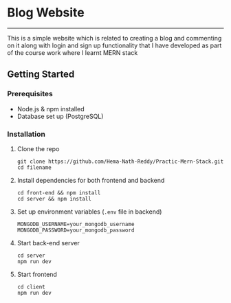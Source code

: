 <h1>Blog Website</h1>
<hr>

<p>This is a simple website which is related to creating a blog and commenting on it along with login and sign up functionality that I have developed as part of the course work where I learnt MERN stack</p>


<h2>Getting Started</h2>

<h3>Prerequisites</h3>
<ul>
  <li>Node.js & npm installed</li>
  <li>Database set up (PostgreSQL)</li>
</ul>

<h3>Installation</h3>
<ol>
  <li>
    Clone the repo
    <pre><code>git clone https://github.com/Hema-Nath-Reddy/Practic-Mern-Stack.git
cd filename</code></pre>
  </li>
  <li>
    Install dependencies for both frontend and backend
    <pre><code>cd front-end && npm install
cd server && npm install</code></pre>
  </li>
  <li>
    Set up environment variables (<code>.env</code> file in backend)
    <pre><code>MONGODB_USERNAME=your_mongodb_username
MONGODB_PASSWORD=your_mongodb_password</code></pre>
  </li>
  <li>
    Start back-end server
    <pre><code>cd server
npm run dev</code></pre>
  </li>
  <li>
    Start frontend
    <pre><code>cd client
npm run dev</code></pre>
  </li>
</ol>
